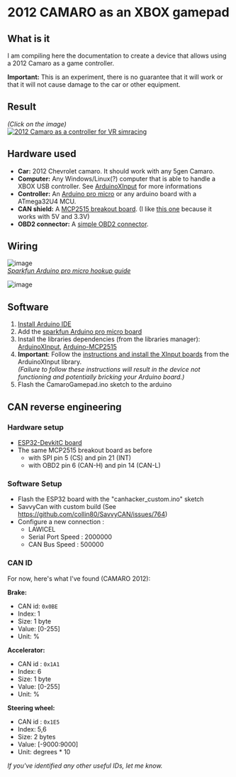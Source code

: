 # 2012 CAMARO as an XBOX gamepad


## What is it

I am compiling here the documentation to create a device that allows using a 2012 Camaro as a game controller.

**Important:** This is an experiment, there is no guarantee that it will work or that it will not cause damage to the car or other equipment.


## Result

*(Click on the image)*  
[![2012 Camaro as a controller for VR simracing](https://img.youtube.com/vi/-EMXueu6ryw/0.jpg)](https://www.youtube.com/watch?v=-EMXueu6ryw)


## Hardware used

- **Car:** 2012 Chevrolet camaro. It should work with any 5gen Camaro.
- **Computer:** Any Windows/Linux(?) computer that is able to handle a XBOX USB controller. See [ArduinoXInput](https://github.com/dmadison/ArduinoXInput) for more informations
- **Controller:** An [Arduino pro micro](https://www.amazon.fr/arduino-pro-micro/s?k=arduino+pro+micro+16mhz) or any arduino board with a ATmega32U4 MCU.
- **CAN shield:** A [MCP2515 breakout board](https://www.amazon.fr/s?k=mcp2515+breakout). (I like [this one](https://joy-it.net/en/products/SBC-CAN01) because it works with 5V and 3.3V)
- **OBD2 connector:** A [simple OBD2 connector](https://www.amazon.fr/LoongGate-OBD-II-Broches-Mettre-Ouvert/dp/B075QDV3FX/).


## Wiring

![image](https://github.com/psykokwak-com/camarogamepad/assets/11871065/f6d65f79-5285-49d6-b6e1-ad199dbba69c)  
[*Sparkfun Arduino pro micro hookup guide*](https://learn.sparkfun.com/tutorials/pro-micro--fio-v3-hookup-guide)

![image](https://github.com/psykokwak-com/camarogamepad/assets/11871065/1f98880f-2bcf-4ff4-994e-3597aea6797a)


## Software

1. [Install Arduino IDE](https://docs.arduino.cc/software/ide-v1/tutorials/Windows/)
2. Add the [sparkfun Arduino pro micro board](https://learn.sparkfun.com/tutorials/pro-micro--fio-v3-hookup-guide/all#installing-windows)
4. Install the libraries dependencies (from the libraries manager): [ArduinoXInput](https://github.com/dmadison/ArduinoXInput), [Arduino-MCP2515](https://github.com/autowp/arduino-mcp2515)
5. **Important**: Follow the [instructions and install the XInput boards](https://www.partsnotincluded.com/how-to-emulate-an-xbox-controller-with-arduino-xinput/) from the ArduinoXInput library.  
   *(Failure to follow these instructions will result in the device not functioning and potentially bricking your Arduino board.)*
7. Flash the CamaroGamepad.ino sketch to the arduino


## CAN reverse engineering

### Hardware setup

- [ESP32-DevkitC board](https://docs.espressif.com/projects/esp-idf/en/latest/esp32/hw-reference/esp32/get-started-devkitc.html)
- The same MCP2515 breakout board as before
  + with SPI pin 5 (CS) and pin 21 (INT)
  + with OBD2 pin 6 (CAN-H) and pin 14 (CAN-L)


### Software Setup

- Flash the ESP32 board with the "canhacker_custom.ino" sketch
- SavvyCan with custom build (See https://github.com/collin80/SavvyCAN/issues/764)
- Configure a new connection :
  + LAWICEL
  + Serial Port Speed : 2000000
  + CAN Bus Speed : 500000
 
### CAN ID
For now, here's what I've found (CAMARO 2012):

**Brake:**
- CAN id: `0x0BE`
- Index: 1
- Size: 1 byte
- Value: [0-255]
- Unit: %
  
**Accelerator:**
- CAN id : `0x1A1`
- Index: 6
- Size: 1 byte
- Value: [0-255]
- Unit: %

**Steering wheel:**
- CAN id : `0x1E5`
- Index: 5,6
- Size: 2 bytes
- Value: [-9000:9000]
- Unit: degrees * 10

*If you've identified any other useful IDs, let me know.*
